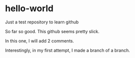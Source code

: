 # hello-world
Just a test repository to learn github

So far so good.  This github seems pretty slick.

In this one, I will add 2 comments.

Interestingly, in my first attempt, I made a branch of a branch.
